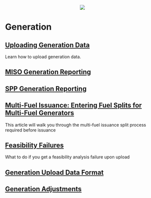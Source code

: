 <p align="center">
  <img align="center" src="https://www.mrets.org/wp-content/uploads/2019/08/mrets_logo_@2x-2.png">
</p>

# Generation

## [Uploading Generation Data](https://mrets.github.io/Help/generation_upload_data)
Learn how to upload generation data.

## [MISO Generation Reporting](https://mrets.github.io/Help/MISO)

## [SPP Generation Reporting](https://mrets.github.io/Help/SPP)

## [Multi-Fuel Issuance: Entering Fuel Splits for Multi-Fuel Generators](https://mrets.github.io/Help/generation_multi_fuel)
This article will walk you through the multi-fuel issuance split process required before issuance

## [Feasibility Failures](https://mrets.github.io/Help/generation_feasibility_failures)
What to do if you get a feasibility analysis failure upon upload

## [Generation Upload Data Format](https://mrets.github.io/Help/generation_upload_format)

## [Generation Adjustments](https://mrets.github.io/Help/generation_adjustments)


